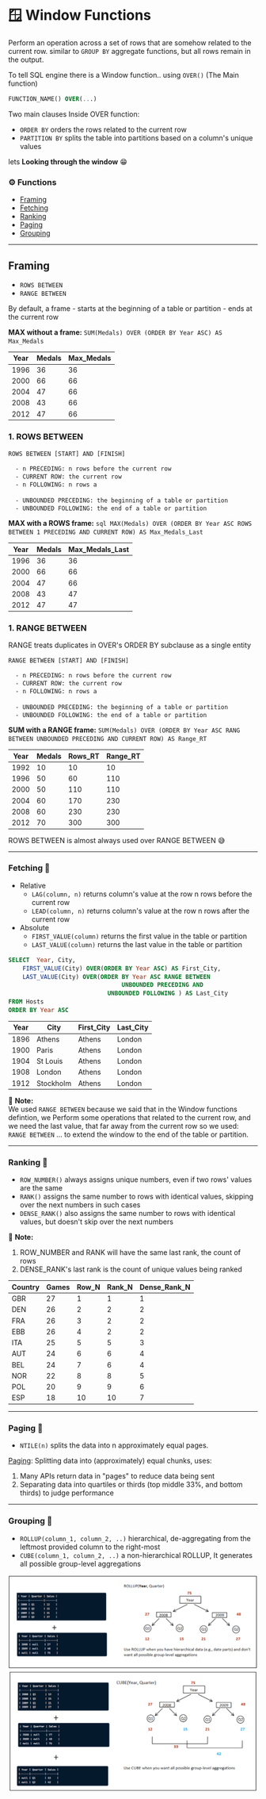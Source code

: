 # :window: Window Functions
Perform an operation across a set of rows that are somehow related to the current row. similar to `GROUP BY` aggregate functions, but all rows remain in the output.

To tell SQL engine there is a Window function.. using `OVER()` (The Main function)
```sql 
FUNCTION_NAME() OVER(...)
```

Two main clauses Inside OVER function:
- `ORDER BY` orders the rows related to the current row
- `PARTITION BY` splits the table into partitions based on a column's unique values 

lets **Looking through the window** :grin:	

### :gear: Functions
- [Framing](#Framing)
- [Fetching](#Fetching)
- [Ranking](#Ranking)
- [Paging](#Paging)
- [Grouping](#Grouping)

---

## Framing
- `ROWS BETWEEN`
- `RANGE BETWEEN`

By default, a frame - starts at the beginning of a table or partition - ends at the current row

**MAX without a frame:**
`SUM(Medals) OVER (ORDER BY Year ASC) AS Max_Medals`

| Year | Medals | Max_Medals |
|------|--------|------------|
| 1996 | 36     | 36 	       |
| 2000 | 66     | 66 	       |
| 2004 | 47     | 66 	       |
| 2008 | 43     | 66	       |
| 2012 | 47     | 66 	       |

### 1. ROWS BETWEEN
```
ROWS BETWEEN [START] AND [FINISH]
```
```
  - n PRECEDING: n rows before the current row
  - CURRENT ROW: the current row
  - n FOLLOWING: n rows a
  
  - UNBOUNDED PRECEDING: the beginning of a table or partition
  - UNBOUNDED FOLLOWING: the end of a table or partition
```
**MAX with a ROWS frame:**
```sql MAX(Medals) OVER (ORDER BY Year ASC ROWS BETWEEN 1 PRECEDING AND CURRENT ROW) AS Max_Medals_Last```

| Year | Medals |Max_Medals_Last |
|------|--------|----------------|
| 1996 | 36     | 36 		   |
| 2000 | 66     | 66		   |
| 2004 | 47     | 66 		   |
| 2008 | 43     | 47		   |
| 2012 | 47     | 47 		   |

### 1. RANGE BETWEEN
RANGE treats duplicates in OVER's ORDER BY subclause as a single entity
```
RANGE BETWEEN [START] AND [FINISH]
```
```
  - n PRECEDING: n rows before the current row
  - CURRENT ROW: the current row
  - n FOLLOWING: n rows a
  
  - UNBOUNDED PRECEDING: the beginning of a table or partition
  - UNBOUNDED FOLLOWING: the end of a table or partition
```
**SUM with a RANGE frame:**
`SUM(Medals) OVER (ORDER BY Year ASC RANG BETWEEN UNBOUNDED PRECEDING AND CURRENT ROW) AS Range_RT`

| Year | Medals | Rows_RT | Range_RT |
|------|--------|---------|----------|
| 1992 | 10     | 10      | 10       |
| 1996 | 50     | 60      | 110      |
| 2000 | 50     | 110     | 110      |
| 2004 | 60     | 170     | 230      |
| 2008 | 60     | 230     | 230      |
| 2012 | 70     | 300     | 300      |


ROWS BETWEEN is almost always used over RANGE BETWEEN :sweat_smile:

---
### Fetching :wrench:
- Relative
  - `LAG(column, n)` returns column's value at the row n rows before the current row
  - `LEAD(column, n)` returns column's value at the row n rows after the current row
- Absolute
  - `FIRST_VALUE(column)` returns the first value in the table or partition
  - `LAST_VALUE(column)` returns the last value in the table or partition

``` sql
SELECT	Year, City,
	FIRST_VALUE(City) OVER(ORDER BY Year ASC) AS First_City,
	LAST_VALUE(City) OVER(ORDER BY Year ASC RANGE BETWEEN 
				                UNBOUNDED PRECEDING AND 
					        UNBOUNDED FOLLOWING ) AS Last_City
FROM Hosts
ORDER BY Year ASC
```
| Year | City      | First_City | Last_City |
|------|-----------|------------|-----------|
| 1896 | Athens    | Athens     | London    |
| 1900 | Paris     | Athens     | London    |
| 1904 | St Louis  | Athens 	| London    |
| 1908 | London    | Athens 	| London    |
| 1912 | Stockholm | Athens 	| London    |

:memo: **Note:**  
We used `RANGE BETWEEN` because we said that in the Window functions defintion, we Perform some operations that related to the current row, and we need the last value, that far away from the current row so we used: `RANGE BETWEEN` ... to extend the window to the end of the table or partition.

---
### Ranking :wrench:
- `ROW_NUMBER()` always assigns unique numbers, even if two rows' values are the same
- `RANK()` assigns the same number to rows with identical values, skipping over the next numbers in such cases
- `DENSE_RANK()` also assigns the same number to rows with identical values, but doesn't skip over the next numbers

:memo: **Note:**  
1. ROW_NUMBER and RANK will have the same last rank, the count of rows
2. DENSE_RANK's last rank is the count of unique values being ranked

| Country | Games | Row_N | Rank_N | Dense_Rank_N |
|---------|-------|-------|--------|--------------|
| GBR     | 27    | 1     | 1      | 1            |
| DEN     | 26    | 2     | 2      | 2            |
| FRA     | 26    | 3     | 2      | 2            |
| EBB     | 26    | 4     | 2      | 2            |
| ITA     | 25    | 5     | 5      | 3            |
| AUT     | 24    | 6     | 6      | 4            |
| BEL     | 24    | 7     | 6      | 4            |
| NOR     | 22    | 8     | 8      | 5            |
| POL     | 20    | 9     | 9      | 6            |
| ESP     | 18    | 10    | 10     | 7            |

---
### Paging :wrench:
- `NTILE(n)` splits the data into n approximately equal pages.  

[Paging](https://docs.microsoft.com/en-us/sql/t-sql/functions/ntile-transact-sql?view=sql-server-ver16): Splitting data into (approximately) equal chunks, uses:
  1. Many APIs return data in "pages" to reduce data being sent
  2. Separating data into quartiles or thirds (top middle 33%, and bottom thirds) to judge performance


---
### Grouping :wrench:
- `ROLLUP(column_1, column_2, ..)` hierarchical, de-aggregating from the leftmost provided column to the right-most
- `CUBE(column_1, column_2, ..)` a non-hierarchical ROLLUP, It generates all possible group-level aggregations

![ROLLUP](ROLLUP.png)
![CUBE](CUBE.png)






